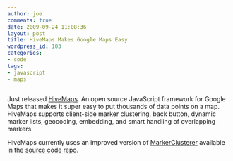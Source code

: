 ```yaml
---
author: joe
comments: true
date: 2009-09-24 11:08:36
layout: post
title: HiveMaps Makes Google Maps Easy
wordpress_id: 103
categories:
- code
tags:
- javascript
- maps
---
```


Just released [HiveMaps](http://socialhive.org/hivemaps). An open source JavaScript framework for Google Maps that makes it super easy to put thousands of data points on a map. HiveMaps supports client-side marker clustering, back button, dynamic marker lists, geocoding, embedding, and smart handling of overlapping markers.

HiveMaps currently uses an improved version of [MarkerClusterer](http://googlegeodevelopers.blogspot.com/2009/04/markerclusterer-solution-to-too-many.html) available in the [source code repo](http://code.google.com/p/hivemap/source/browse/trunk/js/markerclusterer.js).
